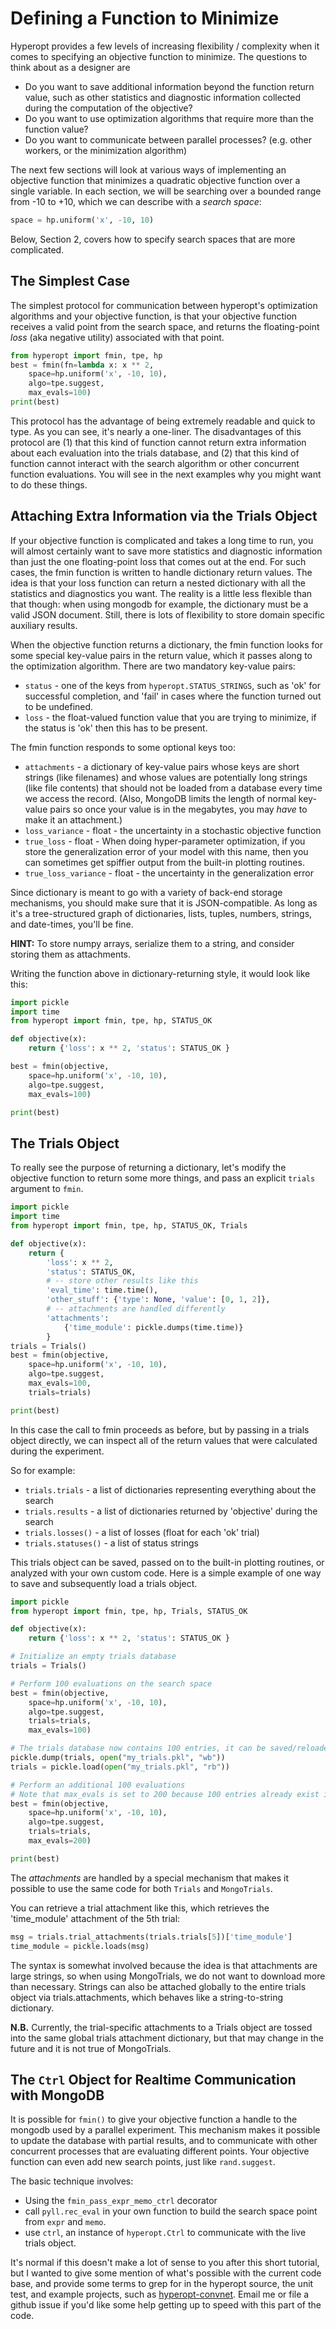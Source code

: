 # Defining a Function to Minimize

Hyperopt provides a few levels of increasing flexibility / complexity when it comes to specifying an objective function to minimize.
The questions to think about as a designer are

* Do you want to save additional information beyond the function return value, such as other statistics and diagnostic information collected during the computation of the objective?
* Do you want to use optimization algorithms that require more than the function value?
* Do you want to communicate between parallel processes? (e.g. other workers, or the minimization algorithm)

The next few sections will look at various ways of implementing an objective
function that minimizes a quadratic objective function over a single variable.
In each section, we will be searching over a bounded range from -10 to +10,
which we can describe with a *search space*:

```python
space = hp.uniform('x', -10, 10)
```

Below, Section 2, covers how to specify search spaces that are more complicated.

## The Simplest Case

The simplest protocol for communication between hyperopt's optimization
algorithms and your objective function, is that your objective function
receives a valid point from the search space, and returns the floating-point
*loss* (aka negative utility) associated with that point.

```python
from hyperopt import fmin, tpe, hp
best = fmin(fn=lambda x: x ** 2,
    space=hp.uniform('x', -10, 10),
    algo=tpe.suggest,
    max_evals=100)
print(best)
```

This protocol has the advantage of being extremely readable and quick to
type. As you can see, it's nearly a one-liner.
The disadvantages of this protocol are
(1) that this kind of function cannot return extra information about each evaluation into the trials database,
and
(2) that this kind of function cannot interact with the search algorithm or other concurrent function evaluations.
You will see in the next examples why you might want to do these things.

## Attaching Extra Information via the Trials Object

If your objective function is complicated and takes a long time to run, you will almost certainly want to save more statistics
and diagnostic information than just the one floating-point loss that comes out at the end.
For such cases, the fmin function is written to handle dictionary return values.
The idea is that your loss function can return a nested dictionary with all the statistics and diagnostics you want.
The reality is a little less flexible than that though: when using mongodb for example,
the dictionary must be a valid JSON document.
Still, there is lots of flexibility to store domain specific auxiliary results.

When the objective function returns a dictionary, the fmin function looks for some special key-value pairs
in the return value, which it passes along to the optimization algorithm.
There are two mandatory key-value pairs:

* `status` - one of the keys from `hyperopt.STATUS_STRINGS`, such as 'ok' for
  successful completion, and 'fail' in cases where the function turned out to
  be undefined.
* `loss` - the float-valued function value that you are trying to minimize, if
  the status is 'ok' then this has to be present.

The fmin function responds to some optional keys too:

* `attachments` -  a dictionary of key-value pairs whose keys are short
  strings (like filenames) and whose values are potentially long strings (like
  file contents) that should not be loaded from a database every time we
  access the record. (Also, MongoDB limits the length of normal key-value
  pairs so once your value is in the megabytes, you may *have* to make it an
  attachment.)
* `loss_variance` - float - the uncertainty in a stochastic objective function
* `true_loss` - float -
  When doing hyper-parameter optimization, if you store the generalization error of your model with this name, then you can sometimes get spiffier output from the built-in plotting routines.
* `true_loss_variance` - float - the uncertainty in the generalization error

Since dictionary is meant to go with a variety of back-end storage
mechanisms, you should make sure that it is JSON-compatible.  As long as it's
a tree-structured graph of dictionaries, lists, tuples, numbers, strings, and
date-times, you'll be fine.

**HINT:** To store numpy arrays, serialize them to a string, and consider storing
them as attachments.

Writing the function above in dictionary-returning style, it
would look like this:

```python
import pickle
import time
from hyperopt import fmin, tpe, hp, STATUS_OK

def objective(x):
    return {'loss': x ** 2, 'status': STATUS_OK }

best = fmin(objective,
    space=hp.uniform('x', -10, 10),
    algo=tpe.suggest,
    max_evals=100)

print(best)
```

## The Trials Object

To really see the purpose of returning a dictionary,
let's modify the objective function to return some more things,
and pass an explicit `trials` argument to `fmin`.

```python
import pickle
import time
from hyperopt import fmin, tpe, hp, STATUS_OK, Trials

def objective(x):
    return {
        'loss': x ** 2,
        'status': STATUS_OK,
        # -- store other results like this
        'eval_time': time.time(),
        'other_stuff': {'type': None, 'value': [0, 1, 2]},
        # -- attachments are handled differently
        'attachments':
            {'time_module': pickle.dumps(time.time)}
        }
trials = Trials()
best = fmin(objective,
    space=hp.uniform('x', -10, 10),
    algo=tpe.suggest,
    max_evals=100,
    trials=trials)

print(best)
```

In this case the call to fmin proceeds as before, but by passing in a trials object directly,
we can inspect all of the return values that were calculated during the experiment.

So for example:

* `trials.trials` - a list of dictionaries representing everything about the search
* `trials.results` - a list of dictionaries returned by 'objective' during the search
* `trials.losses()` - a list of losses (float for each 'ok' trial)
* `trials.statuses()` - a list of status strings

This trials object can be saved, passed on to the built-in plotting routines,
or analyzed with your own custom code.
Here is a simple example of one way to save and subsequently load a trials object.

```python
import pickle
from hyperopt import fmin, tpe, hp, Trials, STATUS_OK

def objective(x):
    return {'loss': x ** 2, 'status': STATUS_OK }

# Initialize an empty trials database
trials = Trials()

# Perform 100 evaluations on the search space
best = fmin(objective,
    space=hp.uniform('x', -10, 10),
    algo=tpe.suggest,
    trials=trials,
    max_evals=100)

# The trials database now contains 100 entries, it can be saved/reloaded with pickle or another method
pickle.dump(trials, open("my_trials.pkl", "wb"))
trials = pickle.load(open("my_trials.pkl", "rb"))

# Perform an additional 100 evaluations
# Note that max_evals is set to 200 because 100 entries already exist in the database
best = fmin(objective,
    space=hp.uniform('x', -10, 10),
    algo=tpe.suggest,
    trials=trials,
    max_evals=200)

print(best)
```

The *attachments* are handled by a special mechanism that makes it possible to use the same code
for both `Trials` and `MongoTrials`.

You can retrieve a trial attachment like this, which retrieves the 'time_module' attachment of the 5th trial:

```python
msg = trials.trial_attachments(trials.trials[5])['time_module']
time_module = pickle.loads(msg)
```

The syntax is somewhat involved because the idea is that attachments are large strings,
so when using MongoTrials, we do not want to download more than necessary.
Strings can also be attached globally to the entire trials object via trials.attachments,
which behaves like a string-to-string dictionary.

**N.B.** Currently, the trial-specific attachments to a Trials object are tossed into the same global trials attachment dictionary, but that may change in the future and it is not true of MongoTrials.

## The `Ctrl` Object for Realtime Communication with MongoDB

It is possible for `fmin()` to give your objective function a handle to the mongodb used by a parallel experiment. This mechanism makes it possible to update the database with partial results, and to communicate with other concurrent processes that are evaluating different points.
Your objective function can even add new search points, just like `rand.suggest`.

The basic technique involves:

* Using the `fmin_pass_expr_memo_ctrl` decorator
* call `pyll.rec_eval` in your own function to build the search space point
  from `expr` and `memo`.
* use `ctrl`, an instance of `hyperopt.Ctrl` to communicate with the live
  trials object.

It's normal if this doesn't make a lot of sense to you after this short tutorial,
but I wanted to give some mention of what's possible with the current code base,
and provide some terms to grep for in the hyperopt source, the unit test,
and example projects, such as [hyperopt-convnet](https://github.com/hyperopt/hyperopt-convnet).
Email me or file a github issue if you'd like some help getting up to speed with this part of the code.
